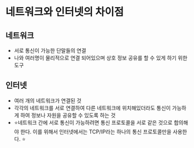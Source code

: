 # 네트워크와 인터넷의 차이점

## 네트워크
- 서로 통신이 가능한 단말들의 연결
- 나와 여러명이 물리적으로 연결 되어있으며 상호 정보 공유를 할 수 있게 하기 위한 도구
## 인터넷
- 여러 개의 네트워크가 연결된 것
- 각각의 네트워크를 서로 연결하여 다른 네트워크에 위치해있더라도 통신이 가능하게 하여 정보나 자원을 공유할 수 있도록 하는 것
- ⭐네트워크 간에 서로 통신이 가능하려면 통신 프로토콜을 서로 같은 것으로 합의해야 한다. 이를 위해서 인터넷에서는 TCP/IP라는 하나의 통신 프로토콜만을 사용한다. ⭐
